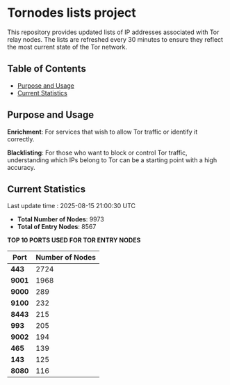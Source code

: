 # Tornodes lists project

This repository provides updated lists of IP addresses associated with Tor relay nodes. The lists are refreshed every 30 minutes to ensure they reflect the most current state of the Tor network.

## Table of Contents

- [Purpose and Usage](#purpose-and-usage)
- [Current Statistics](#current-statistics)


## Purpose and Usage

**Enrichment**: For services that wish to allow Tor traffic or identify it correctly.

**Blacklisting**: For those who want to block or control Tor traffic, understanding which IPs belong to Tor can be a starting point with a high accuracy.

## Current Statistics

Last update time : 2025-08-15 21:00:30 UTC

- **Total Number of Nodes**: 9973
- **Total of Entry Nodes**: 8567

**TOP 10 PORTS USED FOR TOR ENTRY NODES**

| **Port** | **Number of Nodes** |
|------|-----------------|
| **443**   | 2724  |
| **9001**   | 1968  |
| **9000**   | 289  |
| **9100**   | 232  |
| **8443**   | 215  |
| **993**   | 205  |
| **9002**   | 194  |
| **465**   | 139  |
| **143**   | 125  |
| **8080**   | 116  |

